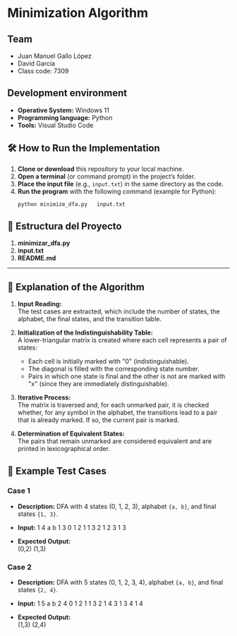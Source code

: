# Minimization Algorithm

## Team
- Juan Manuel Gallo López
- David Garcia 
- Class code: 7309

## Development environment
- **Operative System:** Windows 11
- **Programming language:** Python 
- **Tools:** Visual Studio Code

## 🛠️ How to Run the Implementation
1. **Clone or download** this repository to your local machine.
2. **Open a terminal** (or command prompt) in the project’s folder.
3. **Place the input file** (e.g., `input.txt`) in the same directory as the code.
4. **Run the program** with the following command (example for Python):
   ```bash
   python minimize_dfa.py   input.txt
   
## 📂 Estructura del Proyecto
1. **minimizar_dfa.py** 
2. **input.txt**       
3. **README.md**         

---

## 📝 Explanation of the Algorithm
1. **Input Reading:**  
   The test cases are extracted, which include the number of states, the alphabet, the final states, and the transition table.

2. **Initialization of the Indistinguishability Table:**  
   A lower-triangular matrix is created where each cell represents a pair of states:
   - Each cell is initially marked with "0" (indistinguishable).
   - The diagonal is filled with the corresponding state number.
   - Pairs in which one state is final and the other is not are marked with "x" (since they are immediately distinguishable).

3. **Iterative Process:**  
   The matrix is traversed and, for each unmarked pair, it is checked whether, for any symbol in the alphabet, the transitions lead to a pair that is already marked. If so, the current pair is marked.

4. **Determination of Equivalent States:**  
   The pairs that remain unmarked are considered equivalent and are printed in lexicographical order.


## 🎯 Example Test Cases

### Case 1
- **Description:** DFA with 4 states (0, 1, 2, 3), alphabet `{a, b}`, and final states `{1, 3}`.
- **Input:**
1 4 a b 1 3 0 1 2 1 1 3 2 1 2 3 1 3

- **Expected Output:**  
(0,2) (1,3)

### Case 2
- **Description:** DFA with 5 states (0, 1, 2, 3, 4), alphabet `{a, b}`, and final states `{2, 4}`.
- **Input:**
1 5 a b 2 4 0 1 2 1 1 3 2 1 4 3 1 3 4 1 4

- **Expected Output:**  
(1,3) (2,4)





